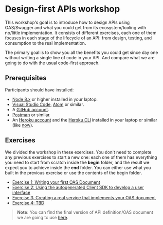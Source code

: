 # Design-first APIs workshop

This workshop's goal is to introduce how to design APIs using OAS/Swagger and what you could get from its ecosystem/tooling with no/little implementation. It consists of different exercises, each one of them focuses in each stage of the lifecycle of an API: from design, testing, and consumption to the real implementation.

The primary goal is to show you all the benefits you could get since day one without writing a single line of code in your API. And compare what we are going to do with the usual code-first approach.

## Prerequisites

Participants should have installed:

- [Node 8.x](https://nodejs.org/en/) or higher installed in your laptop.
- [Visual Studio Code](https://code.visualstudio.com/), [Atom](https://atom.io/) or similar.
- A [GitHub account](https://github.com/).
- [Postman](https://www.getpostman.com/) or similar.
- An [Heroku account](https://signup.heroku.com/) and the [Heroku CLI](https://devcenter.heroku.com/articles/heroku-cli) installed in your laptop or similar (like [now](https://zeit.co/now)).

## Exercises

We divided the workshop in these exercises. You don't need to complete any previous exercises to start a new one: each one of them has everything you need to start from scratch inside the **begin** folder, and the result we expect you to achieve inside the **end** folder. You can either use what you built in the previous exercise or use the contents of the begin folder.

- [Exercise 1: Writing your first OAS Document](./exercises/exercise-1/README.md)
- [Exercise 2: Using the autogenerated Client SDK to develop a user interface](./exercises/exercise-2/README.md)
- [Exercise 3: Creating a real service that implements your OAS document](./exercises/exercise-3/README.md)
- [Exercise 4: TBD](./exercises/exercise-4/README.md)

> **Note:** You can find the final version of API definition/OAS document we are going to use [here](https://app.swaggerhub.com/apis/nodeconf18-api-spec/nodeconf-api/1.0.0).
